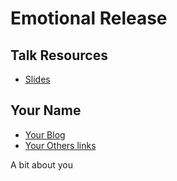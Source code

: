 # Emotional Release

## Talk Resources
* [Slides](./Slides/sampleslides.pptx)


## Your Name<!-- include: sara.md -->

* [Your Blog](https://you.blogspot.com/)
* [Your Others links](https://google.com/you)

A bit about you
<!-- endInclude -->

